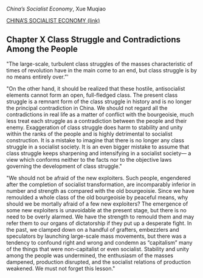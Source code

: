 

*China’s Socialist Economy*, Xue Muqiao

[CHINA’S SOCIALIST ECONOMY (link)](https://www.bannedthought.net/China/PolitEcon-CapitalistEra/China'sSocialistEconomy-Xue-1986-OCR-sm.pdf) 

  

## Chapter X Class Struggle and Contradictions Among the People

  

"The large-scale, turbulent class struggles of the masses characteristic of times of revolution have in the main come to an end, but class struggle is by no means entirely over.”'

"On the other hand, it should be realized that these hostile, antisocialist elements cannot form an open, full-fledged class. The present class struggle is a remnant form of the class struggle in history and is no longer the principal contradiction in China. We should not regard all the contradictions in real life as a matter of conflict with the bourgeoisie, much less treat each struggle as a contradiction between the people and their enemy. Exaggeration of class struggle does harm to stability and unity within the ranks of the people and is highly detrimental to socialist construction. It is a mistake to imagine that there is no longer any class struggle in a socialist society. It is an even bigger mistake to assume that class struggle keeps sharpening and intensifying in a socialist society— a view which conforms neither to the facts nor to the objective laws governing the development of class struggle."

"We should not be afraid of the new exploiters. Such people, engendered after the completion of socialist transformation, are incomparably inferior in number and strength as compared with the old bourgeoisie. Since we have remoulded a whole class of the old bourgeoisie by peaceful means, why should we be mortally afraid of a few new exploiters? The emergence of some new exploiters is unavoidable at the present stage, but there is no need to be overly alarmed. We have the strength to remould them and may refer them to our organs of dictatorship if they put up a desperate fight. In the past, we clamped down on a handful of grafters, embezzlers and speculators by launching large-scale mass movements, but there was a tendency to confound right and wrong and condemn as “capitalism” many of the things that were non-capitalist or even socialist. Stability and unity among the people was undermined, the enthusiasm of the masses dampened, production disrupted, and the socialist relations of production weakened. We must not forget this lesson."
